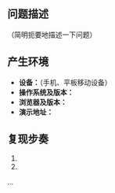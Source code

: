 ## 问题描述 

（简明扼要地描述一下问题）

## 产生环境

- **设备：**（手机、平板移动设备）
- **操作系统及版本：**
- **浏览器及版本：**
- **演示地址：**

## 复现步奏

1.
2.
...
